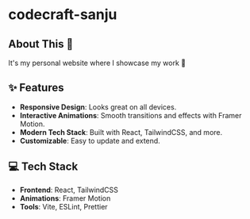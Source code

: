 # codecraft-sanju

## About This 💼
It's my personal website where I showcase my work 💼


## ✨ Features
- **Responsive Design**: Looks great on all devices.
- **Interactive Animations**: Smooth transitions and effects with Framer Motion.
- **Modern Tech Stack**: Built with React, TailwindCSS, and more.
- **Customizable**: Easy to update and extend.

## 💻 Tech Stack
- **Frontend**: React, TailwindCSS
- **Animations**: Framer Motion
- **Tools**: Vite, ESLint, Prettier



